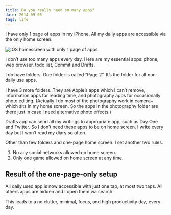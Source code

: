 ```yaml
---
title: Do you really need so many apps?
date: 2014-09-03
tags: life
---
```


I have only 1 page of apps in my iPhone. All my daily apps are accessible via the only home screen.

![iOS homescreen with only 1 page of apps](thoughts/one-page-ios-homescreen.png)

I don’t use too many apps every day. Here are my essential apps: phone, web browser, todo list, Commit and Drafts.

I do have folders. One folder is called “Page 2”. It’s the folder for all non-daily use apps.

I have 3 more folders. They are Apple’s apps which I can’t remove, information apps for reading time, and photography apps for occasionally photo editing. (Actually I do most of the photography work in camera+ which sits in my home screen. So the apps in the photography folder are there just in case I need alternative photo effects.)

Drafts app can send all my writings to appropriate app, such as Day One and Twitter. So I don’t need these apps to be on home screen. I write every day but I won’t read my diary so often.

Other than few folders and one-page home screen. I set another two rules.

1. No any social networks allowed on home screen.
2. Only one game allowed on home screen at any time.

## Result of the one-page-only setup

All daily used app is now accessible with just one tap, at most two taps. All others apps are hidden and I open them via search.

This leads to a no clutter, minimal, focus, and high productivity day, every day.

